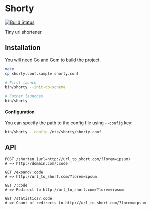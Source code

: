 # Shorty
[![Build Status](https://travis-ci.org/DarthSim/shorty.svg)](https://travis-ci.org/DarthSim/shorty)

Tiny url shortener

## Installation
You will need Go and [Gom](https://github.com/mattn/gom) to build the project.

```bash
make
cp shorty.conf.sample shorty.conf

# First launch
bin/shorty --init-db-schema

# Futher launches
bin/shorty
```

#### Configuration

You can specify the path to the config file using `--config` key:

```bash
bin/shorty --config /etc/shorty/shorty.conf
```

## API

````
POST /shorten (url=http://url_to_short.com/?lorem=ipsum)
# => http://domain.com/:code
````

````
GET /expand/:code
# => http://url_to_short.com/?lorem=ipsum
````

````
GET /:code
# => Redirect to http://url_to_short.com/?lorem=ipsum
````

````
GET /statistics/:code
# => Count of redirects to http://url_to_short.com/?lorem=ipsum
````
